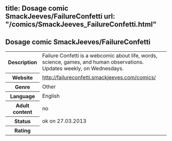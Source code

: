 title: Dosage comic SmackJeeves/FailureConfetti
url: "/comics/SmackJeeves_FailureConfetti.html"
---
Dosage comic SmackJeeves/FailureConfetti
-----------------------------------------

<table class="comicinfo">
<tr>
<th>Description</th><td>Failure Confetti is a webcomic about life, words, science, games, and human observations. Updates weekly, on Wednesdays.</td>
</tr>
<tr>
<th>Website</th><td><a href="http://failureconfetti.smackjeeves.com/comics/">http://failureconfetti.smackjeeves.com/comics/</a></td>
</tr>
<tr>
<th>Genre</th><td>Other</td>
</tr>
<tr>
<th>Language</th><td>English</td>
</tr>
<tr>
<th>Adult content</th><td>no</td>
</tr>
<tr>
<th>Status</th><td>ok on 27.03.2013</td>
</tr>
<tr>
<th>Rating</th><td><div class="g-plusone" data-size="standard" data-annotation="bubble"
 data-href="http://failureconfetti.smackjeeves.com/comics/"></div></td>
</tr>
</table>
<script type="text/javascript">
  (function() {
    var po = document.createElement('script'); po.type = 'text/javascript'; po.async = true;
    po.src = 'https://apis.google.com/js/plusone.js';
    var s = document.getElementsByTagName('script')[0]; s.parentNode.insertBefore(po, s);
  })();
</script>
